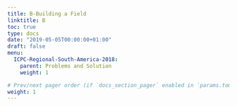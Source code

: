 ```yaml
---
title: B-Building a Field
linktitle: B
toc: true
type: docs
date: "2019-05-05T00:00:00+01:00"
draft: false
menu:
  ICPC-Regional-South-America-2018:
    parent: Problems and Solution
    weight: 1

# Prev/next pager order (if `docs_section_pager` enabled in `params.toml`)
weight: 1
---
```

